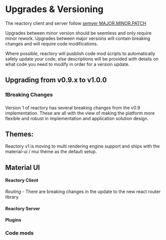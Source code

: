 # Upgrades & Versioning

The reactory client and server follow [semver MAJOR.MINOR.PATCH](https://semver.org)

Upgrades between minor version should be seemless and only require minor rework.
Upgrades between major versions will contain breaking changes and will require code modifications.

Where possible, reactory will pusblish code mod scripts to automatically safely update your code, else descriptions will be provided with details on what code you need to modify in order for a version update.

## Upgrading from v0.9.x to v1.0.0

### ❗Breaking Changes
Version 1 of reactory has several breaking changes from the v0.9 implementation. These are all with the view of making the platform more flexible and robust in 
implementation and application solution design.

Themes:
------
Reactory v1 is moving to multi rendering engine support and ships with the material-ui / mui theme as the default setup.

Material UI
------

#### Reactory Client

*Routing* - There are breaking changes in the update to the new react router library. 

#### Reactory Server

#### Plugins

### Code mods
